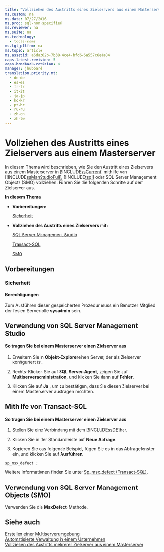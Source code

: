 ```yaml
---
title: "Vollziehen des Austritts eines Zielservers aus einem Masterserver"
ms.custom: na
ms.date: 07/27/2016
ms.prod: sql-non-specified
ms.reviewer: na
ms.suite: na
ms.technology: 
  - tools-ssms
ms.tgt_pltfrm: na
ms.topic: article
ms.assetid: a6da262b-7b38-4ce4-bfd6-6a557c6e8a84
caps.latest.revision: 5
caps.handback.revision: 4
manager: jhubbard
translation.priority.mt: 
  - de-de
  - es-es
  - fr-fr
  - it-it
  - ja-jp
  - ko-kr
  - pt-br
  - ru-ru
  - zh-cn
  - zh-tw
---
```

# Vollziehen des Austritts eines Zielservers aus einem Masterserver
In diesem Thema wird beschrieben, wie Sie den Austritt eines Zielservers aus einem Masterserver in [!INCLUDE[ssCurrent](../content/includes/ssCurrent_md.md)] mithilfe von [!INCLUDE[ssManStudioFull](../content/includes/ssManStudioFull_md.md)], [!INCLUDE[tsql](../content/includes/tsql_md.md)] oder SQL Server Management Objects (SMO) vollziehen. Führen Sie die folgenden Schritte auf dem Zielserver aus.  
  
**In diesem Thema**  
  
-   **Vorbereitungen:**  
  
    [Sicherheit](#Security)  
  
-   **Vollziehen des Austritts eines Zielservers mit:**  
  
    [SQL Server Management Studio](#SSMSProcedure)  
  
    [Transact-SQL](#TsqlProcedure)  
  
    [SMO](#PowerShellProcedure)  
  
## <a name="BeforeYouBegin"></a>Vorbereitungen  
  
### <a name="Security"></a>Sicherheit  
  
#### <a name="Permissions"></a>Berechtigungen  
Zum Ausführen dieser gespeicherten Prozedur muss ein Benutzer Mitglied der festen Serverrolle **sysadmin** sein.  
  
## <a name="SSMSProcedure"></a>Verwendung von SQL Server Management Studio  
  
#### So tragen Sie bei einem Masterserver einen Zielserver aus  
  
1.  Erweitern Sie in **Objekt-Explorer**einen Server, der als Zielserver konfiguriert ist.  
  
2.  Rechts\-Klicken Sie auf **SQL Server-Agent**, zeigen Sie auf **Multiserveradministration**, und klicken Sie dann auf **Fehler**.  
  
3.  Klicken Sie auf **Ja** , um zu bestätigen, dass Sie diesen Zielserver bei einem Masterserver austragen möchten.  
  
## <a name="TsqlProcedure"></a>Mithilfe von Transact\-SQL  
  
#### So tragen Sie bei einem Masterserver einen Zielserver aus  
  
1.  Stellen Sie eine Verbindung mit dem [!INCLUDE[ssDE](../content/includes/ssDE_md.md)]her.  
  
2.  Klicken Sie in der Standardleiste auf **Neue Abfrage**.  
  
3.  Kopieren Sie das folgende Beispiel, fügen Sie es in das Abfragefenster ein, und klicken Sie auf **Ausführen**.  
  
```  
sp_msx_defect ;  
```  
  
Weitere Informationen finden Sie unter [Sp_msx_defect (Transact-SQL)](assetId:///0dfd963a-3bc5-4b58-94f7-aec976da2883).  
  
## <a name="PowerShellProcedure"></a>Verwendung von SQL Server Management Objects (SMO)  
Verwenden Sie die **MsxDefect**-Methode.  
  
## Siehe auch  
[Erstellen einer Multiserverumgebung](../content/Create-a-Multiserver-Environment.md)  
[Automatisierte Verwaltung in einem Unternehmen](../content/Automated-Administration-Across-an-Enterprise.md)  
[Vollziehen des Austritts mehrerer Zielserver aus einem Masterserver](../content/Defect-Multiple-Target-Servers-from-a-Master-Server.md)  
  
